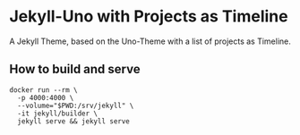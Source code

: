 # Jekyll-Uno with Projects as Timeline
A Jekyll Theme, based on the Uno-Theme with a list of projects as Timeline.

## How to build and serve

```
docker run --rm \
  -p 4000:4000 \
  --volume="$PWD:/srv/jekyll" \
  -it jekyll/builder \
  jekyll serve && jekyll serve
```